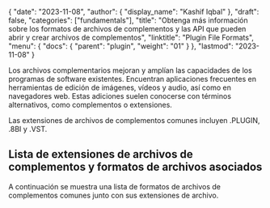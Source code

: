 {
  "date": "2023-11-08",
  "author": {
    "display_name": "Kashif Iqbal"
  },
  "draft": false,
  "categories": ["fundamentals"],
  "title": "Obtenga más información sobre los formatos de archivos de complementos y las API que pueden abrir y crear archivos de complementos",
  "linktitle": "Plugin File Formats",
  "menu": {
    "docs": {
      "parent": "plugin",
      "weight": "01"
    }
  },
  "lastmod": "2023-11-08"
}


Los archivos complementarios mejoran y amplían las capacidades de los programas de software existentes. Encuentran aplicaciones frecuentes en herramientas de edición de imágenes, vídeos y audio, así como en navegadores web. Estas adiciones suelen conocerse con términos alternativos, como complementos o extensiones.

Las extensiones de archivos de complementos comunes incluyen .PLUGIN, .8BI y .VST.

## Lista de extensiones de archivos de complementos y formatos de archivos asociados

A continuación se muestra una lista de formatos de archivos de complementos comunes junto con sus extensiones de archivo.

